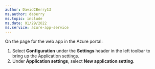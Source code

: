 ```yaml
---
author: DavidCBerry13
ms.author: daberry
ms.topic: include
ms.date: 01/29/2022
ms.service: azure-app-service
---
```

On the page for the web app in the Azure portal:

1. Select **Configuration** under the **Settings** header in the left toolbar to bring up the Application settings.
1. Under **Application settings**, select **New application setting**.